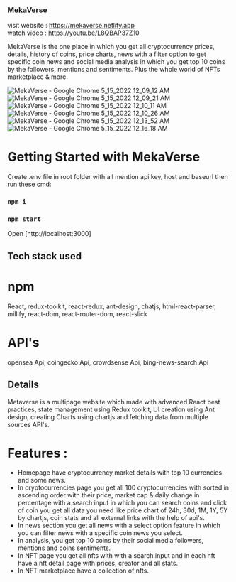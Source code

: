### MekaVerse 
visit website : https://mekaverse.netlify.app <br>
watch video : https://youtu.be/L8QBAP37Z10

MekaVerse is the one place in which you get all cryptocurrency prices, details, history of coins, price charts, news with a filter option to get specific coin news and social media analysis in which you get top 10 coins by the followers, mentions and sentiments. Plus the whole world of NFTs marketplace & more.

![MekaVerse - Google Chrome 5_15_2022 12_09_12 AM](https://user-images.githubusercontent.com/86047367/168458173-d5dcc7b7-25fd-4e90-af92-356e35afd75c.png)
![MekaVerse - Google Chrome 5_15_2022 12_09_21 AM](https://user-images.githubusercontent.com/86047367/168458183-5376b229-6f87-489a-b83d-612fad65cbcc.png)
![MekaVerse - Google Chrome 5_15_2022 12_10_11 AM](https://user-images.githubusercontent.com/86047367/168458251-0de8dcf7-d25d-4ba3-9e91-62b599507539.png)
![MekaVerse - Google Chrome 5_15_2022 12_10_26 AM](https://user-images.githubusercontent.com/86047367/168458256-9ab8941a-c959-4b0f-85ea-fce7289aeaae.png)
![MekaVerse - Google Chrome 5_15_2022 12_13_52 AM](https://user-images.githubusercontent.com/86047367/168458200-eb6b089f-251b-45e4-bdcb-c6c31bf999a6.png)
![MekaVerse - Google Chrome 5_15_2022 12_16_18 AM](https://user-images.githubusercontent.com/86047367/168458203-389e60be-9f2b-4ec3-a71e-6595c640bdc2.png)


# Getting Started with MekaVerse
Create .env file in root folder with all mention api key, host and baseurl then run these cmd:
### `npm i`
### `npm start`
Open [http://localhost:3000]

## Tech stack used

# npm
React, redux-toolkit, react-redux, ant-design, chatjs, html-react-parser, millify, react-dom, react-router-dom, react-slick

# API's
opensea Api, coingecko Api, crowdsense Api, bing-news-search Api

## Details
Metaverse is a multipage website which made with advanced React best practices, state management using Redux toolkit, UI creation using Ant design, creating Charts using chartjs and fetching data from multiple sources API's.

# Features : 
* Homepage have cryptocurrency market details with top 10 currencies and some news. 
* In cryptocurrencies page you get all 100 cryptocurrencies with sorted in ascending order with their price, market cap & daily change in percentage with a search input in which you can search coins and click of coin you get all data you need like price chart of 24h, 30d, 1M, 1Y, 5Y by chartjs, coin stats and all external links with the help of api's.
* In news section you get all news with a select option feature in which you can filter news with a specific coin news you select.
* In analysis, you get top 10 coins by their social media followers, mentions and coins sentiments.
* In NFT page you get all nfts with with a search input and in each nft have a nft detail page with prices, creator and all stats.
* In NFT marketplace have a collection of nfts.
